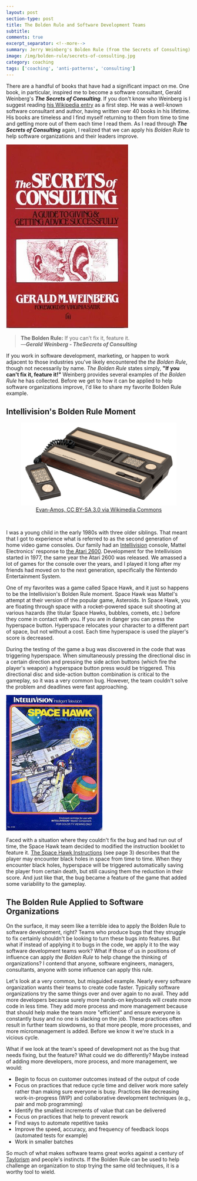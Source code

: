 ```yaml
---
layout: post
section-type: post
title: The Bolden Rule and Software Development Teams
subtitle: 
comments: true
excerpt_separator: <!--more-->
summary: Jerry Weinberg's Bolden Rule (from the Secrets of Consulting) is a well known axiom to software developers and marketers, "If you can't fix it, feature it!" Can we apply the Bolden Rule to help software organizations and their team's improve?
image: /img/bolden-rule/secrets-of-consulting.jpg
category: coaching
tags: ['coaching', 'anti-patterns', 'consulting']
---
```


There are a handful of books that have had a significant impact on me. One book, in particular, inspired me to become a software consultant, Gerald Weinberg's _**The Secrets of Consulting**_. If you don't know who Weinberg is I suggest reading [his Wikipedia entry](https://en.wikipedia.org/wiki/Gerald_Weinberg) as a first step. He was a well-known software consultant and author, having written over 40 books in his lifetime. His books are timeless and I find myself returning to them from time to time and getting more out of them each time I read them. As I read through **_The Secrets of Consulting_** again, I realized that we can apply his _Bolden Rule_ to help software organizations and their leaders improve. 
<!--more-->

<img src="/img/bolden-rule/secrets-of-consulting.jpg" alt="The Secrets of Consulting book cover" class="img-responsive" />

> **The Bolden Rule:** If you can’t fix it, feature it.  
> &mdash;_**Gerald Weinberg - TheSecrets of Consulting**_  

If you work in software development, marketing, or happen to work adjacent to those industries you've likely encountered the _the Bolden Rule_, though not necessarily by name. _The Bolden Rule_ states simply, **"If you can't fix it, feature it!"** Weinberg provides several examples of _the Bolden Rule_ he has collected. Before we get to how it can be applied to help software organizations improve, I'd like to share my favorite Bolden Rule example.

## Intellivision's Bolden Rule Moment
<figure>
    <figcaption style='text-align:center'>
        <img src="/img/bolden-rule/intellivision.jpg" alt="Mattel Electronics' Intellivision game console" class="img-responsive" />
       <a href="https://creativecommons.org/licenses/by-sa/3.0">  Evan-Amos, CC BY-SA 3.0 via Wikimedia Commons</a> 
    </figcaption>
</figure>
<br/>

I was a young child in the early 1980s with three older siblings. That meant that I got to experience what is referred to as the second generation of home video game consoles. Our family had an [Intellivision](https://en.wikipedia.org/wiki/Intellivision) console, Mattel Electronics' response to [the Atari 2600](https://en.wikipedia.org/wiki/Atari_2600). Development for the Intellivision started in 1977, the same year the Atari 2600 was released. We amassed a lot of games for the console over the years, and I played it long after my friends had moved on to the next generation, specifically the Nintendo Entertainment System. 

One of my favorites was a game called Space Hawk, and it just so happens to be the Intellivision's Bolden Rule moment. Space Hawk was Mattel's attempt at their version of the popular game, Asteroids. In Space Hawk, you are floating through space with a rocket-powered space suit shooting at various hazards (the titular Space Hawks, bubbles, comets, etc.) before they come in contact with you. If you are in danger you can press the hyperspace button. Hyperspace relocates your character to a different part of space, but not without a cost. Each time hyperspace is used the player's score is decreased. 

During the testing of the game a bug was discovered in the code that was triggering hyperspace. When simultaneously pressing the directional disc in a certain direction and pressing the side action buttons (which fire the player's weapon) a hyperspace button press would be triggered. This directional disc and side-action button combination is critical to the gameplay, so it was a very common bug. However, the team couldn't solve the problem and deadlines were fast approaching. 

<img src="/img/bolden-rule/space-hawk-cover.jpg" alt="Space Hawk game cover art" class="img-responsive" />

Faced with a situation where they couldn't fix the bug and had run out of time, the Space Hawk team decided to modified the instruction booklet to feature it. [The Space Hawk Instructions](https://www.gamesdatabase.org/Media/SYSTEM/Mattel_Intellivision//Manual/formated/Space_Hawk_-_1981_-_Mattel_Electronics.pdf) (see page 3) describes that the player may encounter black holes in space from time to time. When they encounter black holes, hyperspace will be triggered automatically saving the player from certain death, but still causing them the reduction in their score. And just like that, the bug became a feature of the game that added some variability to the gameplay. 

## The Bolden Rule Applied to Software Organizations

On the surface, it may seem like a terrible idea to apply the Bolden Rule to software development, right? Teams who produce bugs that they struggle to fix certainly shouldn't be looking to turn these bugs into features. But what if instead of applying it to bugs in the code, we apply it to the way software development teams work? What if those of us in positions of influence can apply _the Bolden Rule_ to help change the thinking of organizations? I contend that anyone, software engineers, managers, consultants, anyone with some influence can apply this rule. 

Let's look at a very common, but misguided example. Nearly every software organization wants their teams to create code faster. Typically software organizations try the same things over and over again to no avail. They add more developers because surely more hands-on keyboards will create more code in less time. They add more process and more management because that should help make the team more "efficient" and ensure everyone is constantly busy and no one is slacking on the job. These practices often result in further team slowdowns, so that more people, more processes, and more micromanagement is added. Before we know it we're stuck in a vicious cycle.  

What if we look at the team's speed of development not as the bug that needs fixing, but the feature? What could we do differently? Maybe instead of adding more developers, more process, and more management, we would:

* Begin to focus on customer outcomes instead of the output of code
* Focus on practices that reduce cycle time and deliver work more safely rather than making sure everyone is busy. Practices like decreasing work-in-progress (WIP) and collaborative development techniques (e.g., pair and mob programming)
* Identify the smallest increments of value that can be delivered 
* Focus on practices that help to prevent rework
* Find ways to automate repetitive tasks
* Improve the speed, accuracy, and frequency of feedback loops (automated tests for example) 
* Work in smaller batches

So much of what makes software teams great works against a century of [Taylorism](https://en.wikipedia.org/wiki/Scientific_management) and people's instincts. If the Bolden Rule can be used to help challenge an organization to stop trying the same old techniques, it is a worthy tool to wield. 

